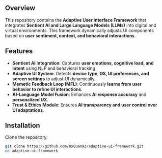 ## Overview

This repository contains the **Adaptive User Interface Framework** that integrates **Sentient AI and Large Language Models (LLMs)** into digital and virtual environments. This framework dynamically adjusts UI components based on **user sentiment, context, and behavioral interactions**.

## Features
- **Sentient AI Integration**: Captures **user emotions, cognitive load, and intent** using NLP and behavioral tracking.
- **Adaptive UI System**: Detects **device type, OS, UI preferences, and screen settings** to adjust UI dynamically.
- **Memetic Feedback Loop (MFL)**: Continuously **learns from user behavior to refine UI interactions**.
- **AI-Language Model Fusion**: Enhances **AI response accuracy** and **personalized UX**.
- **Trust & Ethics Module**: Ensures **AI transparency and user control over UI adaptations**.

## Installation

Clone the repository:

```bash
git clone https://github.com/0xQuan93/adaptive-ui-framework.git
cd adaptive-ui-framework

